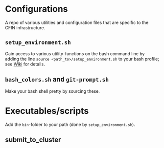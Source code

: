 # Configurations

A repo of various utilities and configuration files that are specific to the
CFIN infrastructure.

## `setup_environment.sh`

Gain access to various utility-functions on the bash command line by adding the line `source <path_to>/setup_environment.sh` to your bash profile; see [Wiki](http://wiki/wiki/Utility_functions_for_CFIN_servers) for details.

## `bash_colors.sh` and `git-prompt.sh`

Make your bash shell pretty by sourcing these.

# Executables/scripts

Add the `bin`-folder to your path (done by `setup_environment.sh`).

## submit_to_cluster
